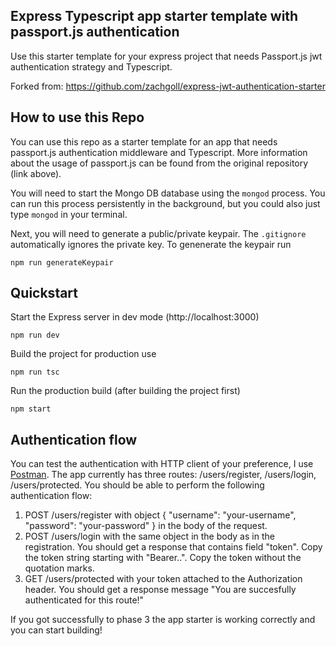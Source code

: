 ## Express Typescript app starter template with passport.js authentication

Use this starter template for your express project that needs Passport.js jwt authentication strategy and Typescript.

Forked from: https://github.com/zachgoll/express-jwt-authentication-starter

## How to use this Repo

You can use this repo as a starter template for an app that needs passport.js authentication middleware and Typescript. More information about the usage of passport.js can be found from the original repository (link above).

You will need to start the Mongo DB database using the `mongod` process.  You can run this process persistently in the background, but you could also just type `mongod` in your terminal.

Next, you will need to generate a public/private keypair.  The `.gitignore` automatically ignores the private key. To genenerate the keypair run
```
npm run generateKeypair
```

## Quickstart

Start the Express server in dev mode (http://localhost:3000)
```
npm run dev
```

Build the project for production use
```
npm run tsc
```

Run the production build (after building the project first)
```
npm start
```


## Authentication flow

You can test the authentication with HTTP client of your preference, I use [Postman](https://www.postman.com/). The app currently has three routes: /users/register, /users/login, /users/protected. You should be able to perform the following authentication flow:

1. POST /users/register with object { "username": "your-username", "password": "your-password" } in the body of the request.
2. POST /users/login with the same object in the body as in the registration. You should get a response that contains field "token". Copy the token string starting with "Bearer..". Copy the token without the quotation marks.
3. GET /users/protected with your token attached to the Authorization header. You should get a response message "You are succesfully authenticated for this route!"

If you got successfully to phase 3 the app starter is working correctly and you can start building!


